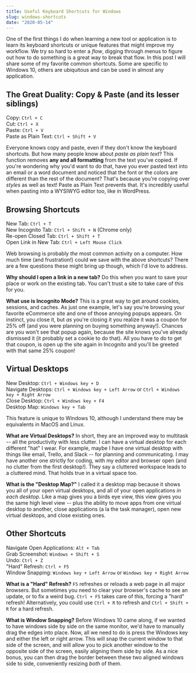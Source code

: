 ```yaml
---
title: Useful Keyboard Shortcuts for Windows
slug: windows-shortcuts
date: "2020-05-14"
---
```


One of the first things I do when learning a new tool or application is to learn its keyboard shortcuts or unique features that might improve my workflow. We try so hard to enter a _flow_, digging through menus to figure out how to do something is a great way to break that flow. In this post I will share some of my favorite common shortcuts. Some are specific to Windows 10, others are ubiquitous and can be used in almost any application.

## The Great Duality: Copy & Paste (and its lesser siblings)

Copy: `Ctrl + C`  
Cut: `Ctrl + X`  
Paste: `Ctrl + V`  
Paste as Plain Text: `Ctrl + Shift + V`

Everyone knows copy and paste, even if they don't know the keyboard shortcuts. But how many people know about _paste as plain text_? This function removes **any and all formatting** from the text you've copied. If you're wondering why you'd want to do that, have you ever pasted text into an email or a word document and noticed that the font or the colors are different than the rest of the document? That's because you're copying over _styles_ as well as text! Paste as Plain Text prevents that. It's incredibly useful when pasting into a WYSIWYG editor too, like in WordPress.

## Browsing Shortcuts

New Tab: `Ctrl + T`  
New Incognito Tab: `Ctrl + Shift + N` (Chrome only)  
Re-open Closed Tab: `Ctrl + Shift + T`  
Open Link in New Tab: `Ctrl + Left Mouse Click`

Web browsing is probably _the_ most common activity on a computer. How much time (and frustration!) could we save with the above shortcuts? There are a few questions these might bring up though, which I'd love to address.

**Why should I open a link in a new tab?** Do this when you want to save your place or work on the existing tab. You can't trust a site to take care of this for you.

**What use is Incognito Mode?** This is a great way to get around cookies, sessions, and caches. As just one example, let's say you're browsing your favorite eCommerce site and one of those annoying popups appears. On instinct, you close it, but _as_ you're closing it you realize it was a coupon for 25% off (and you were planning on buying something anyway!). Chances are you won't see that popup again, because the site knows you've already dismissed it (it probably set a cookie to do that). All you have to do to get that coupon, is open up the site again in Incognito and you'll be greeted with that same 25% coupon!

## Virtual Desktops

New Desktop: `Ctrl + Windows key + D`  
Navigate Desktops: `Ctrl + Windows key + Left Arrow` or `Ctrl + Windows key + Right Arrow`  
Close Desktop: `Ctrl + Windows key + F4`  
Desktop Map: `Windows key + Tab`

This feature is unique to Windows 10, although I understand there may be equivalents in MacOS and Linux.

**What are Virtual Desktops?** In short, they are an improved way to multitask -- all the productivity with less clutter. I can have a virtual desktop for each different "hat" I wear. For example, maybe I have one virtual desktop with things like email, Trello, and Slack -- for planning and communicating. I may have another one strictly for coding, with my editor and browser open (and no clutter from the first desktop!). They say a cluttered workspace leads to a cluttered mind. That holds true in a virtual space too.

**What is the "Desktop Map?"** I called it a desktop map because it shows you all of your open virtual desktops, and all of your open applications _in each desktop_. Like a map gives you a birds eye view, this view gives you the same high level view -- plus the ability to move apps from one virtual desktop to another, close applications (a la the task manager), open new virtual desktops, and close existing ones.

## Other Shortcuts

Navigate Open Applications: `Alt + Tab`  
Grab Screenshot: `Windows + Shift + S`  
Undo: `Ctrl + Z`  
"Hard" Refresh: `Ctrl + F5`  
Window Snapping: `Windows key + Left Arrow` or `Windows key + Right Arrow`

**What is a "Hard" Refresh?** `F5` refreshes or reloads a web page in all major browsers. But sometimes you need to clear your browser's cache to see an update, or to fix a weird bug. `Ctrl + F5` takes care of this, forcing a "hard" refresh! Alternatively, you could use `Ctrl + R` to refresh and `Ctrl + Shift + R` for a hard refresh.

**What is Window Snapping?** Before Windows 10 came along, if we wanted to have windows side by side on the same monitor, we'd have to manually drag the edges into place. Now, all we need to do is press the Windows key and either the left or right arrow. This will snap the current window to that side of the screen, and will allow you to pick another window to the opposite side of the screen, easily aligning them side by side. As a nice bonus, you can then drag the border between these two aligned windows side to side, conveniently resizing _both_ of them.
